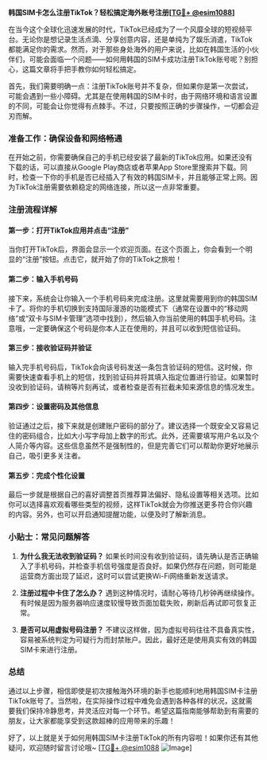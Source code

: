 **韩国SIM卡怎么注册TikTok？轻松搞定海外账号注册[[TG💪+ @esim1088](https://t.me/s/esim1088)]**

在当今这个全球化迅速发展的时代，TikTok已经成为了一个风靡全球的短视频平台。无论你是想记录生活点滴、分享创意内容，还是单纯为了娱乐消遣，TikTok都能满足你的需求。然而，对于那些身处海外的用户来说，比如在韩国生活的小伙伴们，可能会面临一个问题——如何用韩国的SIM卡成功注册TikTok账号呢？别担心，这篇文章将手把手教你如何轻松搞定。

首先，我们需要明确一点：注册TikTok账号并不复杂，但如果你是第一次尝试，可能会遇到一些小障碍。尤其是在使用韩国的SIM卡时，由于网络环境和语言设置的不同，可能会让你觉得有点棘手。不过，只要按照正确的步骤操作，一切都会迎刃而解。

### 准备工作：确保设备和网络畅通

在开始之前，你需要确保自己的手机已经安装了最新的TikTok应用。如果还没有下载的话，可以直接从Google Play商店或者苹果App Store里搜索并下载。同时，检查一下你的手机是否已经插入了有效的韩国SIM卡，并且能够正常上网。因为TikTok注册需要依赖稳定的网络连接，所以这一点非常重要。

### 注册流程详解

#### 第一步：打开TikTok应用并点击“注册”

当你打开TikTok后，界面会显示一个欢迎页面。在这个页面上，你会看到一个明显的“注册”按钮。点击它，就开始了你的TikTok之旅啦！

#### 第二步：输入手机号码

接下来，系统会让你输入一个手机号码来完成注册。这里就需要用到你的韩国SIM卡了。将你的手机切换到支持国际漫游的功能模式下（通常在设置中的“移动网络”或“双卡与SIM卡管理”选项中找到），然后输入你当前使用的韩国手机号码。注意哦，一定要确保这个号码是你本人正在使用的，并且可以收到短信验证码。

#### 第三步：接收验证码并验证

输入完手机号码后，TikTok会向该号码发送一条包含验证码的短信。这时候，你需要快速查看手机上的短信，找到验证码并将其填入指定位置进行验证。如果暂时没收到验证码，请稍等片刻再试，或者检查是否有拦截未知来源信息的情况发生。

#### 第四步：设置密码及其他信息

验证通过之后，接下来就是创建账户密码的部分了。建议选择一个既安全又容易记住的密码组合，比如大小写字母加上数字的形式。此外，还需要填写用户名以及个人简介等内容。这些信息虽然不是强制性的，但是完善它们可以帮助你更好地展示自己，吸引更多关注者。

#### 第五步：完成个性化设置

最后一步就是根据自己的喜好调整首页推荐算法偏好、隐私设置等相关选项。比如你可以选择喜欢观看哪些类型的视频，这样TikTok就会为你推送更多符合你兴趣的内容。另外，也可以开启通知提醒功能，以便及时了解新消息。

### 小贴士：常见问题解答

1. **为什么我无法收到验证码？**
   如果长时间没有收到验证码，请先确认是否正确输入了手机号码，并检查手机信号强度是否良好。如果仍然存在问题，则可能是运营商方面出现了延迟，这时可以尝试更换Wi-Fi网络重新发送请求。

2. **注册过程中卡住了怎么办？**
   遇到这种情况时，请耐心等待几秒钟再继续操作。有时候是因为服务器响应速度较慢导致页面加载失败，刷新后再试即可恢复正常。

3. **是否可以用虚拟号码注册？**
   不建议这样做，因为虚拟号码往往不具备真实性，容易被系统判定为可疑行为而封禁账户。因此，最好还是使用真实有效的韩国SIM卡来进行注册。

### 总结

通过以上步骤，相信即使是初次接触海外环境的新手也能顺利地用韩国SIM卡注册TikTok账号了。当然啦，在实际操作过程中难免会遇到各种各样的状况，这就需要我们保持冷静思考，并灵活应对每一个环节。希望这篇指南能够帮助到有需要的朋友，让大家都能享受到这款超棒的应用带来的乐趣！

好了，以上就是关于如何用韩国SIM卡注册TikTok的所有内容啦！如果你还有其他疑问，欢迎随时留言讨论哦~ [[TG💪+ @esim1088](https://t.me/s/esim1088) ![Image](https://i.postimg.cc/4NQfJmqS/Snipaste-2025-05-13-00-14-12.png)]